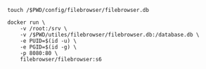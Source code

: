 `touch /$PWD/config/filebrowser/filebrowser.db`

```
docker run \
    -v /root:/srv \
    -v /$PWD/utiles/filebrowser/filebrowser.db:/database.db \
    -e PUID=$(id -u) \
    -e PGID=$(id -g) \
    -p 8080:80 \
    filebrowser/filebrowser:s6
```
